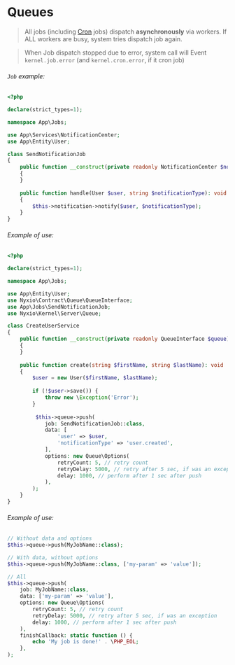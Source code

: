 # Queues

> All jobs (including [Cron](cron.md) jobs) dispatch **asynchronously** via workers. If ALL workers are busy, system tries dispatch job again.

> When Job dispatch stopped due to error, system call will Event `kernel.job.error` (and `kernel.cron.error`, if it cron job)


###### `Job` example:

```php
<?php

declare(strict_types=1);

namespace App\Jobs;

use App\Services\NotificationCenter;
use App\Entity\User;

class SendNotificationJob
{
    public function __construct(private readonly NotificationCenter $notification) 
    {
    }
    
    public function handle(User $user, string $notificationType): void
    {
        $this->notification->notify($user, $notificationType);
    }
}
```

###### Example of use:

```php
<?php

declare(strict_types=1);

namespace App\Jobs;

use App\Entity\User;
use Nyxio\Contract\Queue\QueueInterface;
use App\Jobs\SendNotificationJob;
use Nyxio\Kernel\Server\Queue;

class CreateUserService
{
    public function __construct(private readonly QueueInterface $queue) 
    {
    }
    
    public function create(string $firstName, string $lastName): void
    {
        $user = new User($firstName, $lastName);
        
        if (!$user->save()) {  
            throw new \Exception('Error');
        }
        
         $this->queue->push(
            job: SendNotificationJob::class,
            data: [
                'user' => $user,
                'notificationType' => 'user.created',
            ],
            options: new Queue\Options(
                retryCount: 5, // retry count
                retryDelay: 5000, // retry after 5 sec, if was an exception
                delay: 1000, // perform after 1 sec after push
            ),
        ); 
    }
}
```

###### Example of use:
```php
// Without data and options
$this->queue->push(MyJobName::class);

// With data, without options
$this->queue->push(MyJobName::class, ['my-param' => 'value']);

// All
$this->queue->push(
    job: MyJobName::class, 
    data: ['my-param' => 'value'], 
    options: new Queue\Options(
        retryCount: 5, // retry count
        retryDelay: 5000, // retry after 5 sec, if was an exception
        delay: 1000, // perform after 1 sec after push
    ),
    finishCallback: static function () {
        echo 'My job is done!' . \PHP_EOL;
    },
);
```
